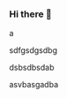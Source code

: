 ### Hi there 👋

<!--
**shubham-pandya25/shubham-pandya25** is a ✨ _special_ ✨ repository because its `README.md` (this file) appears on your GitHub profile.

Here are some ideas to get you started:

- 🔭 I’m currently working on ... Mobile Automation for IOS and Android Platform using appium 
- 🌱 I’m currently learning ... Java 
- 👯 I’m looking to collaborate on ...
- 🤔 I’m looking for help with ...
- 💬 Ask me about ...
- 📫 How to reach me: ...
- 😄 Pronouns: ...
- ⚡ Fun fact: ... 
- future
-->
a





sdfgsdgsdbg


dsbsdbsdab

asvbasgadba
